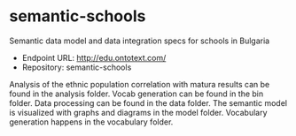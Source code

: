 # semantic-schools

Semantic data model and data integration specs for schools in Bulgaria

* Endpoint URL: <http://edu.ontotext.com/>
* Repository: semantic-schools

Analysis of the ethnic population correlation with matura results can be found in the analysis folder.
Vocab generation can be found in the bin folder.
Data processing can be found in the data folder.
The semantic model is visualized with graphs and diagrams in the model folder.
Vocabulary generation happens in the vocabulary folder.
